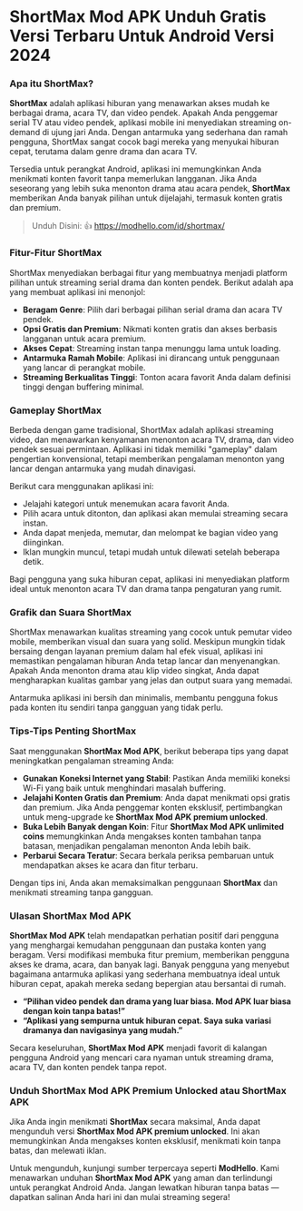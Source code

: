 # ShortMax Mod APK Unduh Gratis Versi Terbaru Untuk Android Versi 2024

### Apa itu ShortMax?

**ShortMax** adalah aplikasi hiburan yang menawarkan akses mudah ke berbagai drama, acara TV, dan video pendek. Apakah Anda penggemar serial TV atau video pendek, aplikasi mobile ini menyediakan streaming on-demand di ujung jari Anda. Dengan antarmuka yang sederhana dan ramah pengguna, ShortMax sangat cocok bagi mereka yang menyukai hiburan cepat, terutama dalam genre drama dan acara TV.

Tersedia untuk perangkat Android, aplikasi ini memungkinkan Anda menikmati konten favorit tanpa memerlukan langganan. Jika Anda seseorang yang lebih suka menonton drama atau acara pendek, **ShortMax** memberikan Anda banyak pilihan untuk dijelajahi, termasuk konten gratis dan premium.

>Unduh Disini: 👍 https://modhello.com/id/shortmax/

### Fitur-Fitur ShortMax

ShortMax menyediakan berbagai fitur yang membuatnya menjadi platform pilihan untuk streaming serial drama dan konten pendek. Berikut adalah apa yang membuat aplikasi ini menonjol:

- **Beragam Genre**: Pilih dari berbagai pilihan serial drama dan acara TV pendek.
- **Opsi Gratis dan Premium**: Nikmati konten gratis dan akses berbasis langganan untuk acara premium.
- **Akses Cepat**: Streaming instan tanpa menunggu lama untuk loading.
- **Antarmuka Ramah Mobile**: Aplikasi ini dirancang untuk penggunaan yang lancar di perangkat mobile.
- **Streaming Berkualitas Tinggi**: Tonton acara favorit Anda dalam definisi tinggi dengan buffering minimal.

### Gameplay ShortMax

Berbeda dengan game tradisional, ShortMax adalah aplikasi streaming video, dan menawarkan kenyamanan menonton acara TV, drama, dan video pendek sesuai permintaan. Aplikasi ini tidak memiliki "gameplay" dalam pengertian konvensional, tetapi memberikan pengalaman menonton yang lancar dengan antarmuka yang mudah dinavigasi.

Berikut cara menggunakan aplikasi ini:

- Jelajahi kategori untuk menemukan acara favorit Anda.
- Pilih acara untuk ditonton, dan aplikasi akan memulai streaming secara instan.
- Anda dapat menjeda, memutar, dan melompat ke bagian video yang diinginkan.
- Iklan mungkin muncul, tetapi mudah untuk dilewati setelah beberapa detik.

Bagi pengguna yang suka hiburan cepat, aplikasi ini menyediakan platform ideal untuk menonton acara TV dan drama tanpa pengaturan yang rumit.

### Grafik dan Suara ShortMax

ShortMax menawarkan kualitas streaming yang cocok untuk pemutar video mobile, memberikan visual dan suara yang solid. Meskipun mungkin tidak bersaing dengan layanan premium dalam hal efek visual, aplikasi ini memastikan pengalaman hiburan Anda tetap lancar dan menyenangkan. Apakah Anda menonton drama atau klip video singkat, Anda dapat mengharapkan kualitas gambar yang jelas dan output suara yang memadai.

Antarmuka aplikasi ini bersih dan minimalis, membantu pengguna fokus pada konten itu sendiri tanpa gangguan yang tidak perlu.

### Tips-Tips Penting ShortMax

Saat menggunakan **ShortMax Mod APK**, berikut beberapa tips yang dapat meningkatkan pengalaman streaming Anda:

- **Gunakan Koneksi Internet yang Stabil**: Pastikan Anda memiliki koneksi Wi-Fi yang baik untuk menghindari masalah buffering.
- **Jelajahi Konten Gratis dan Premium**: Anda dapat menikmati opsi gratis dan premium. Jika Anda penggemar konten eksklusif, pertimbangkan untuk meng-upgrade ke **ShortMax Mod APK premium unlocked**.
- **Buka Lebih Banyak dengan Koin**: Fitur **ShortMax Mod APK unlimited coins** memungkinkan Anda mengakses konten tambahan tanpa batasan, menjadikan pengalaman menonton Anda lebih baik.
- **Perbarui Secara Teratur**: Secara berkala periksa pembaruan untuk mendapatkan akses ke acara dan fitur terbaru.

Dengan tips ini, Anda akan memaksimalkan penggunaan **ShortMax** dan menikmati streaming tanpa gangguan.

### Ulasan ShortMax Mod APK

**ShortMax Mod APK** telah mendapatkan perhatian positif dari pengguna yang menghargai kemudahan penggunaan dan pustaka konten yang beragam. Versi modifikasi membuka fitur premium, memberikan pengguna akses ke drama, acara, dan banyak lagi. Banyak pengguna yang menyebut bagaimana antarmuka aplikasi yang sederhana membuatnya ideal untuk hiburan cepat, apakah mereka sedang bepergian atau bersantai di rumah.

- **“Pilihan video pendek dan drama yang luar biasa. Mod APK luar biasa dengan koin tanpa batas!”**
- **“Aplikasi yang sempurna untuk hiburan cepat. Saya suka variasi dramanya dan navigasinya yang mudah.”**

Secara keseluruhan, **ShortMax Mod APK** menjadi favorit di kalangan pengguna Android yang mencari cara nyaman untuk streaming drama, acara TV, dan konten pendek tanpa repot.

### Unduh ShortMax Mod APK Premium Unlocked atau ShortMax APK

Jika Anda ingin menikmati **ShortMax** secara maksimal, Anda dapat mengunduh versi **ShortMax Mod APK premium unlocked**. Ini akan memungkinkan Anda mengakses konten eksklusif, menikmati koin tanpa batas, dan melewati iklan.

Untuk mengunduh, kunjungi sumber terpercaya seperti **ModHello**. Kami menawarkan unduhan **ShortMax Mod APK** yang aman dan terlindungi untuk perangkat Android Anda. Jangan lewatkan hiburan tanpa batas — dapatkan salinan Anda hari ini dan mulai streaming segera!
